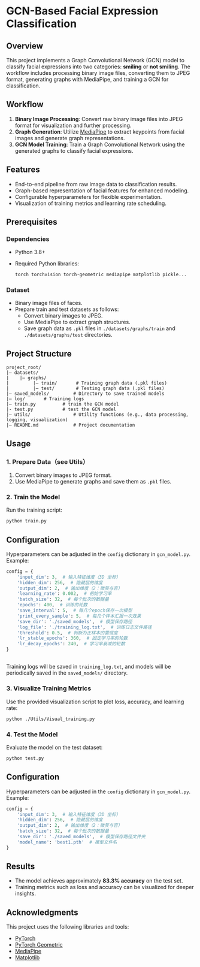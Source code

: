 # GCN-Based Facial Expression Classification

## Overview

This project implements a Graph Convolutional Network (GCN) model to classify facial expressions into two categories: **smiling** or **not smiling**. The workflow includes processing binary image files, converting them to JPEG format, generating graphs with MediaPipe, and training a GCN for classification.

## Workflow

1. **Binary Image Processing**: Convert raw binary image files into JPEG format for visualization and further processing.
2. **Graph Generation**: Utilize [MediaPipe](https://mediapipe.dev/) to extract keypoints from facial images and generate graph representations.
3. **GCN Model Training**: Train a Graph Convolutional Network using the generated graphs to classify facial expressions.

## Features

- End-to-end pipeline from raw image data to classification results.
- Graph-based representation of facial features for enhanced modeling.
- Configurable hyperparameters for flexible experimentation.
- Visualization of training metrics and learning rate scheduling.

## Prerequisites

### Dependencies

- Python 3.8+

- Required Python libraries:

  ```bash
  torch torchvision torch-geometric mediapipe matplotlib pickle...
  ```

### Dataset

- Binary image files of faces.
- Prepare train and test datasets as follows:
  - Convert binary images to JPEG.
  - Use MediaPipe to extract graph structures.
  - Save graph data as `.pkl` files in `./datasets/graphs/train` and `./datasets/graphs/test` directories.

## Project Structure

```
project_root/
|— datasets/
|    |— graphs/
|         |— train/       # Training graph data (.pkl files)
|         |— test/        # Testing graph data (.pkl files)
|— saved_models/         # Directory to save trained models
|— log/	      # Training logs
|— train.py          # train the GCN model
|- test.py			 # test the GCN model
|— utils/	             # Utility functions (e.g., data processing, logging, visualization)
|— README.md             # Project documentation
```

## Usage

### 1. Prepare Data（see Utils）

1. Convert binary images to JPEG format.
2. Use MediaPipe to generate graphs and save them as `.pkl` files.

### 2. Train the Model

Run the training script:

```bash
python train.py
```

## Configuration

Hyperparameters can be adjusted in the `config` dictionary in `gcn_model.py`. Example:

```python
config = {
    'input_dim': 3,  # 输入特征维度（3D 坐标）
    'hidden_dim': 256,  # 隐藏层的维度
    'output_dim': 2,  # 输出维度（2：微笑与否）
    'learning_rate': 0.002,  # 初始学习率
    'batch_size': 32,  # 每个批次的数据量
    'epochs': 400,  # 训练的轮数
    'save_interval': 5,  # 每几个epoch保存一次模型
    'print_every_sample': 5,  # 每几个样本汇报一次效果
    'save_dir': './saved_models',  # 模型保存路径
    'log_file': './training_log.txt',  # 训练日志文件路径
    'threshold': 0.5,  # 判断为正样本的置信度
    'lr_stable_epochs': 360,  # 固定学习率的轮数
    'lr_decay_epochs': 240,  # 学习率衰减的轮数
}
```

## 

Training logs will be saved in `training_log.txt`, and models will be periodically saved in the `saved_models/` directory.

### 3. Visualize Training Metrics

Use the provided visualization script to plot loss, accuracy, and learning rate:

```bash
python ./Utils/Visual_training.py
```

### 4. Test the Model

Evaluate the model on the test dataset:

```bash
python test.py
```

## Configuration

Hyperparameters can be adjusted in the `config` dictionary in `gcn_model.py`. Example:

```python
config = {
    'input_dim': 3,  # 输入特征维度（3D 坐标）
    'hidden_dim': 256,  # 隐藏层的维度
    'output_dim': 2,  # 输出维度（2：微笑与否）
    'batch_size': 32,  # 每个批次的数据量
    'save_dir': './saved_models',  # 模型保存路径文件夹
    'model_name': 'best1.pth'  # 模型文件名
}
```

## Results

- The model achieves approximately **83.3% accuracy** on the test set.
- Training metrics such as loss and accuracy can be visualized for deeper insights.

## Acknowledgments

This project uses the following libraries and tools:

- [PyTorch](https://pytorch.org/)
- [PyTorch Geometric](https://pytorch-geometric.readthedocs.io/)
- [MediaPipe](https://mediapipe.dev/)
- [Matplotlib](https://matplotlib.org/)
